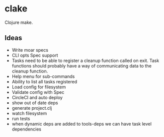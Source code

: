 # clake

Clojure make.

## Ideas

- Write moar specs
- CLI opts Spec support
- Tasks need to be able to register a cleanup function called on exit. Task functions
should probably have a way of communicating data to the cleanup function.
- Help menu for sub-commands
- Ability to list all tasks registered
- Load config for filesystem
- Validate config with Spec
- CircleCI and auto deploy
- show out of date deps
- generate project.clj
- watch filesystem
- run tests
- when dynamic deps are added to tools-deps we can have task level dependencies